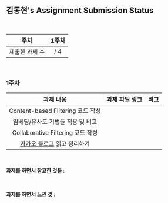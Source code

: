 ## 김동현's Assignment Submission Status

<br>

| 주차 | 1주차 |
| :---: | :---: |
| 제출한 과제 수 | / 4 | 

<br>

### 1주차

| 과제 내용 | 과제 파일 링크 | 비고 |
| :---: | :---: | :---: |
| Content-based Filtering 코드 작성 |  |  |
| 임베딩/유사도 기법들 적용 및 비교 |  |  |
| Collaborative Filtering 코드 작성 |  |  |
| [카카오 블로그](https://tech.kakao.com/2021/10/18/collaborative-filtering/) 읽고 정리하기 |  |  |
<br>

<b> 과제를 하면서 참고한 것들 </b> :



<br>

<b> 과제를 하면서 느낀 것 </b> :

 

<br>
<br>
